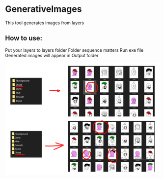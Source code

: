 # GenerativeImages
This tool generates images from layers 

## How to use:

Put your layers to layers folder
Folder sequence matters
Run exe file
Generated images will appear in Output folder

![alt text](https://raw.githubusercontent.com/danyalutsevich/GenerativeImages/master/example.png)

